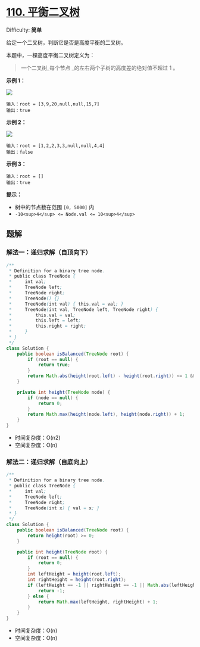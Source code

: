 # [110\. 平衡二叉树](https://leetcode-cn.com/problems/balanced-binary-tree/)

Difficulty: **简单**


给定一个二叉树，判断它是否是高度平衡的二叉树。

本题中，一棵高度平衡二叉树定义为：

> 一个二叉树_每个节点 _的左右两个子树的高度差的绝对值不超过 1 。

**示例 1：**

![](https://assets.leetcode.com/uploads/2020/10/06/balance_1.jpg)

```
输入：root = [3,9,20,null,null,15,7]
输出：true
```

**示例 2：**

![](https://assets.leetcode.com/uploads/2020/10/06/balance_2.jpg)

```
输入：root = [1,2,2,3,3,null,null,4,4]
输出：false
```

**示例 3：**

```
输入：root = []
输出：true
```

**提示：**

*   树中的节点数在范围 `[0, 5000]` 内
*   `-10<sup>4</sup> <= Node.val <= 10<sup>4</sup>`

## 题解

### 解法一：递归求解（自顶向下）

```java
/**
 * Definition for a binary tree node.
 * public class TreeNode {
 *     int val;
 *     TreeNode left;
 *     TreeNode right;
 *     TreeNode() {}
 *     TreeNode(int val) { this.val = val; }
 *     TreeNode(int val, TreeNode left, TreeNode right) {
 *         this.val = val;
 *         this.left = left;
 *         this.right = right;
 *     }
 * }
 */
class Solution {
    public boolean isBalanced(TreeNode root) {
        if (root == null) {
            return true;
        }
        return Math.abs(height(root.left) - height(root.right)) <= 1 && isBalanced(root.left) && isBalanced(root.right);
    }

    private int height(TreeNode node) {
        if (node == null) {
            return 0;
        }
        return Math.max(height(node.left), height(node.right)) + 1;
    }
}
```

- 时间复杂度：O(n2)
- 空间复杂度：O(n)

### 解法二：递归求解（自底向上）

```java
/**
 * Definition for a binary tree node.
 * public class TreeNode {
 *     int val;
 *     TreeNode left;
 *     TreeNode right;
 *     TreeNode(int x) { val = x; }
 * }
 */
class Solution {
    public boolean isBalanced(TreeNode root) {
        return height(root) >= 0;
    }

    public int height(TreeNode root) {
        if (root == null) {
            return 0;
        }
        int leftHeight = height(root.left);
        int rightHeight = height(root.right);
        if (leftHeight == -1 || rightHeight == -1 || Math.abs(leftHeight - rightHeight) > 1) {
            return -1;
        } else {
            return Math.max(leftHeight, rightHeight) + 1;
        }
    }
}
```

- 时间复杂度：O(n)
- 空间复杂度：O(n)